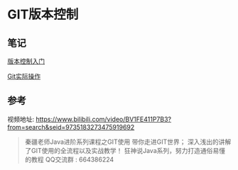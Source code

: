 # GIT版本控制

## 笔记

[版本控制入门](学相伴学习笔记/学相伴-秦疆-Git最新教程通俗易懂/01-版本控制入门.md)

[Git实际操作](学相伴学习笔记/学相伴-秦疆-Git最新教程通俗易懂/02-git实际操作.md)



## 参考

视频地址: https://www.bilibili.com/video/BV1FE411P7B3?from=search&seid=9735183273475919692

> 秦疆老师Java进阶系列课程之GIT使用 带你走进GIT世界； 深入浅出的讲解了GIT使用的全流程以及实战教学！ 狂神说Java系列，努力打造通俗易懂的教程 QQ交流群 : 664386224